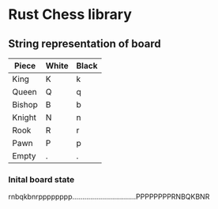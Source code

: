 # Rust Chess library

## String representation of board

| Piece  | White | Black |
| ------ | ----- | ----- |
| King   | K     | k     |
| Queen  | Q     | q     |
| Bishop | B     | b     |
| Knight | N     | n     |
| Rook   | R     | r     |
| Pawn   | P     | p     |
| Empty  | .     | .

### Inital board state

rnbqkbnrpppppppp................................PPPPPPPPRNBQKBNR